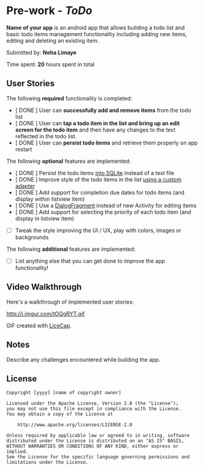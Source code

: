 # Pre-work - *ToDo*

**Name of your app** is an android app that allows building a todo list and basic todo items management functionality including adding new items, editing and deleting an existing item.

Submitted by: **Neha Limaye**

Time spent: **20** hours spent in total

## User Stories

The following **required** functionality is completed:

* [ DONE ] User can **successfully add and remove items** from the todo list
* [ DONE ] User can **tap a todo item in the list and bring up an edit screen for the todo item** and then have any changes to the text reflected in the todo list.
* [ DONE ] User can **persist todo items** and retrieve them properly on app restart

The following **optional** features are implemented:

* [ DONE ] Persist the todo items [into SQLite](http://guides.codepath.com/android/Persisting-Data-to-the-Device#sqlite) instead of a text file
* [ DONE ] Improve style of the todo items in the list [using a custom adapter](http://guides.codepath.com/android/Using-an-ArrayAdapter-with-ListView)
* [ DONE ] Add support for completion due dates for todo items (and display within listview item)
* [ DONE ] Use a [DialogFragment](http://guides.codepath.com/android/Using-DialogFragment) instead of new Activity for editing items
* [ DONE ] Add support for selecting the priority of each todo item (and display in listview item)
* [ ] Tweak the style improving the UI / UX, play with colors, images or backgrounds

The following **additional** features are implemented:

* [ ] List anything else that you can get done to improve the app functionality!

## Video Walkthrough 

Here's a walkthrough of implemented user stories:

http://i.imgur.com/tOQgRYT.gif

GIF created with [LiceCap](http://www.cockos.com/licecap/).

## Notes

Describe any challenges encountered while building the app.

## License

    Copyright [yyyy] [name of copyright owner]

    Licensed under the Apache License, Version 2.0 (the "License");
    you may not use this file except in compliance with the License.
    You may obtain a copy of the License at

        http://www.apache.org/licenses/LICENSE-2.0

    Unless required by applicable law or agreed to in writing, software
    distributed under the License is distributed on an "AS IS" BASIS,
    WITHOUT WARRANTIES OR CONDITIONS OF ANY KIND, either express or implied.
    See the License for the specific language governing permissions and
    limitations under the License.
